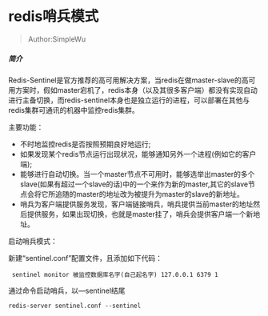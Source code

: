 # redis哨兵模式

> Author:SimpleWu

##### 简介

Redis-Sentinel是官方推荐的高可用解决方案，当redis在做master-slave的高可用方案时，假如master宕机了，redis本身（以及其很多客户端）都没有实现自动进行主备切换，而redis-sentinel本身也是独立运行的进程，可以部署在其他与redis集群可通讯的机器中监控redis集群。

主要功能：

- 不时地监控redis是否按照预期良好地运行;
- 如果发现某个redis节点运行出现状况，能够通知另外一个进程(例如它的客户端);
- 能够进行自动切换。当一个master节点不可用时，能够选举出master的多个slave(如果有超过一个slave的话)中的一个来作为新的master,其它的slave节点会将它所追随的master的地址改为被提升为master的slave的新地址。
- 哨兵为客户端提供服务发现，客户端链接哨兵，哨兵提供当前master的地址然后提供服务，如果出现切换，也就是master挂了，哨兵会提供客户端一个新地址。

启动哨兵模式：

新建“sentinel.conf”配置文件，且添加如下代码：

```
 sentinel monitor 被监控数据库名字(自己起名字) 127.0.0.1 6379 1
```

通过命令启动哨兵，以—sentinel结尾

```
redis-server sentinel.conf --sentinel
```